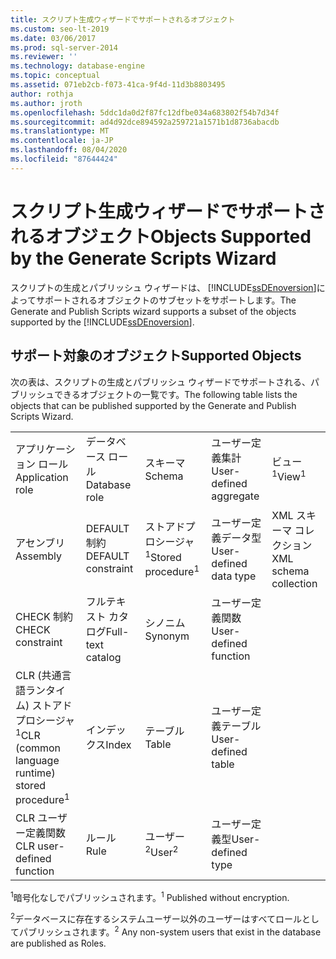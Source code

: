 ```yaml
---
title: スクリプト生成ウィザードでサポートされるオブジェクト
ms.custom: seo-lt-2019
ms.date: 03/06/2017
ms.prod: sql-server-2014
ms.reviewer: ''
ms.technology: database-engine
ms.topic: conceptual
ms.assetid: 071eb2cb-f073-41ca-9f4d-11d3b8803495
author: rothja
ms.author: jroth
ms.openlocfilehash: 5ddc1da0d2f87fc12dfbe034a683802f54b7d34f
ms.sourcegitcommit: ad4d92dce894592a259721a1571b1d8736abacdb
ms.translationtype: MT
ms.contentlocale: ja-JP
ms.lasthandoff: 08/04/2020
ms.locfileid: "87644424"
---
```

# <a name="objects-supported-by-the-generate-scripts-wizard"></a><span data-ttu-id="8b1e9-102">スクリプト生成ウィザードでサポートされるオブジェクト</span><span class="sxs-lookup"><span data-stu-id="8b1e9-102">Objects Supported by the Generate Scripts Wizard</span></span>
  <span data-ttu-id="8b1e9-103">スクリプトの生成とパブリッシュ ウィザードは、 [!INCLUDE[ssDEnoversion](../../includes/ssdenoversion-md.md)]によってサポートされるオブジェクトのサブセットをサポートします。</span><span class="sxs-lookup"><span data-stu-id="8b1e9-103">The Generate and Publish Scripts wizard supports a subset of the objects supported by the [!INCLUDE[ssDEnoversion](../../includes/ssdenoversion-md.md)].</span></span>  
  
## <a name="supported-objects"></a><span data-ttu-id="8b1e9-104">サポート対象のオブジェクト</span><span class="sxs-lookup"><span data-stu-id="8b1e9-104">Supported Objects</span></span>  
 <span data-ttu-id="8b1e9-105">次の表は、スクリプトの生成とパブリッシュ ウィザードでサポートされる、パブリッシュできるオブジェクトの一覧です。</span><span class="sxs-lookup"><span data-stu-id="8b1e9-105">The following table lists the objects that can be published supported by the Generate and Publish Scripts Wizard.</span></span>  
  
||||||  
|-|-|-|-|-|  
|<span data-ttu-id="8b1e9-106">アプリケーション ロール</span><span class="sxs-lookup"><span data-stu-id="8b1e9-106">Application role</span></span>|<span data-ttu-id="8b1e9-107">データベース ロール</span><span class="sxs-lookup"><span data-stu-id="8b1e9-107">Database role</span></span>|<span data-ttu-id="8b1e9-108">スキーマ</span><span class="sxs-lookup"><span data-stu-id="8b1e9-108">Schema</span></span>|<span data-ttu-id="8b1e9-109">ユーザー定義集計</span><span class="sxs-lookup"><span data-stu-id="8b1e9-109">User-defined aggregate</span></span>|<span data-ttu-id="8b1e9-110">ビュー<sup>1</sup></span><span class="sxs-lookup"><span data-stu-id="8b1e9-110">View<sup>1</sup></span></span>|  
|<span data-ttu-id="8b1e9-111">アセンブリ</span><span class="sxs-lookup"><span data-stu-id="8b1e9-111">Assembly</span></span>|<span data-ttu-id="8b1e9-112">DEFAULT 制約</span><span class="sxs-lookup"><span data-stu-id="8b1e9-112">DEFAULT constraint</span></span>|<span data-ttu-id="8b1e9-113">ストアドプロシージャ<sup>1</sup></span><span class="sxs-lookup"><span data-stu-id="8b1e9-113">Stored procedure<sup>1</sup></span></span>|<span data-ttu-id="8b1e9-114">ユーザー定義データ型</span><span class="sxs-lookup"><span data-stu-id="8b1e9-114">User-defined data type</span></span>|<span data-ttu-id="8b1e9-115">XML スキーマ コレクション</span><span class="sxs-lookup"><span data-stu-id="8b1e9-115">XML schema collection</span></span>|  
|<span data-ttu-id="8b1e9-116">CHECK 制約</span><span class="sxs-lookup"><span data-stu-id="8b1e9-116">CHECK constraint</span></span>|<span data-ttu-id="8b1e9-117">フルテキスト カタログ</span><span class="sxs-lookup"><span data-stu-id="8b1e9-117">Full-text catalog</span></span>|<span data-ttu-id="8b1e9-118">シノニム</span><span class="sxs-lookup"><span data-stu-id="8b1e9-118">Synonym</span></span>|<span data-ttu-id="8b1e9-119">ユーザー定義関数</span><span class="sxs-lookup"><span data-stu-id="8b1e9-119">User-defined function</span></span>||  
|<span data-ttu-id="8b1e9-120">CLR (共通言語ランタイム) ストアドプロシージャ<sup>1</sup></span><span class="sxs-lookup"><span data-stu-id="8b1e9-120">CLR (common language runtime) stored procedure<sup>1</sup></span></span>|<span data-ttu-id="8b1e9-121">インデックス</span><span class="sxs-lookup"><span data-stu-id="8b1e9-121">Index</span></span>|<span data-ttu-id="8b1e9-122">テーブル</span><span class="sxs-lookup"><span data-stu-id="8b1e9-122">Table</span></span>|<span data-ttu-id="8b1e9-123">ユーザー定義テーブル</span><span class="sxs-lookup"><span data-stu-id="8b1e9-123">User-defined table</span></span>||  
|<span data-ttu-id="8b1e9-124">CLR ユーザー定義関数</span><span class="sxs-lookup"><span data-stu-id="8b1e9-124">CLR user-defined function</span></span>|<span data-ttu-id="8b1e9-125">ルール</span><span class="sxs-lookup"><span data-stu-id="8b1e9-125">Rule</span></span>|<span data-ttu-id="8b1e9-126">ユーザー<sup>2</sup></span><span class="sxs-lookup"><span data-stu-id="8b1e9-126">User<sup>2</sup></span></span>|<span data-ttu-id="8b1e9-127">ユーザー定義型</span><span class="sxs-lookup"><span data-stu-id="8b1e9-127">User-defined type</span></span>||  
  
 <span data-ttu-id="8b1e9-128"><sup>1</sup>暗号化なしでパブリッシュされます。</span><span class="sxs-lookup"><span data-stu-id="8b1e9-128"><sup>1</sup> Published without encryption.</span></span>  
  
 <span data-ttu-id="8b1e9-129"><sup>2</sup>データベースに存在するシステムユーザー以外のユーザーはすべてロールとしてパブリッシュされます。</span><span class="sxs-lookup"><span data-stu-id="8b1e9-129"><sup>2</sup> Any non-system users that exist in the database are published as Roles.</span></span>  
  
  

